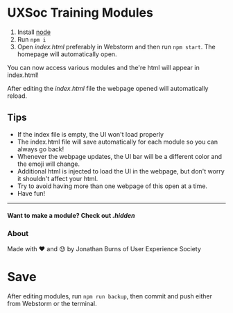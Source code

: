 # UXSoc Training Modules

1. Install [node](https://nodejs.org/en/)
1. Run `npm i`
1. Open *index.html*  preferably in Webstorm and then run `npm start`. The homepage will automatically open.

You can now access various modules and the're html will appear in index.html!

After editing the *index.html* file the webpage opened will automatically reload.

## Tips 

- If the index file is empty, the UI won't load properly
- The index.html file will save automatically for each module so you can always go back!
- Whenever the webpage updates, the UI bar will be a different color and the emoji will change.
- Additional html is injected to load the UI in the webpage, but don't worry it shouldn't affect your html.
- Try to avoid having more than one webpage of this open at a time.
- Have fun!

---
#### Want to make a module? Check out *.hidden*

### About
Made with :heart: and :sweat: by Jonathan Burns of User Experience Society

# Save
After editing modules, run `npm run backup`, then commit and push either from Webstorm or the terminal.
